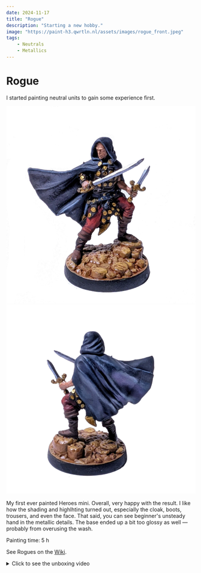 ```yaml
---
date: 2024-11-17
title: "Rogue"
description: "Starting a new hobby."
image: "https://paint-h3.qwrtln.nl/assets/images/rogue_front.jpeg"
tags:
    - Neutrals
    - Metallics
---
```

# Rogue

I started painting neutral units to gain some experience first.

![Rogue front](../assets/images/rogue_front.jpeg)
![Rogue back](../assets/images/rogue_back.jpeg)

My first ever painted Heroes mini.
Overall, very happy with the result.
I like how the shading and highlhting turned out, especially the cloak, boots, trousers, and even the face.
That said, you can see beginner's unsteady hand in the metallic details.
The base ended up a bit too glossy as well — probably from overusing the wash.

Painting time: 5 h

See Rogues on the [Wiki](https://homm3bg.wiki/units/rogues).

<details><summary>Click to see the unboxing video</summary>
  <video width="1280" height="720" controls preload="none">
    <source src="/assets/videos/rogue.webm" type="video/webm">
  </video>
</details>
